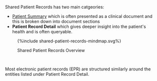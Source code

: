 
Shared Patient Records has two main catgeories:

- [Patient Summary](StructureDefinition-PatientSummary.html) which is often presented as a clinical document and this is broken down into document sections 
- **Patient Record Detail** which gives deeper insight into the patient's health and is often queryable.

<figure>
{%include shared-patient-records-mindmap.svg%}
<p id="fX.X.X.X-X" class="figureTitle">Shared Patient Records Overview</p>
</figure>
<br clear="all">

Most electronic patient records (EPR) are structured similarly around the entities listed under Patient Record Detail.

